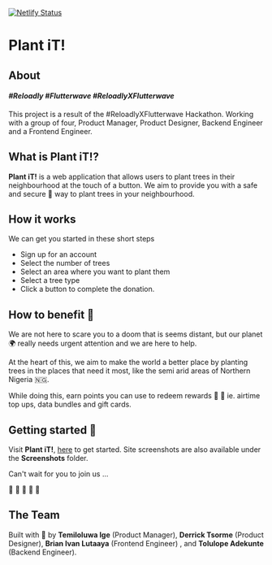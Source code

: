 [![Netlify Status](https://api.netlify.com/api/v1/badges/f5daa8e4-860a-4445-b3ed-780a92e2180b/deploy-status)](https://app.netlify.com/sites/plantit/deploys)

# **Plant iT!**

## About

#### _**#Reloadly #Flutterwave #ReloadlyXFlutterwave**_

This project is a result of the #ReloadlyXFlutterwave Hackathon. Working with a group of four, Product Manager, Product Designer, Backend Engineer and a Frontend Engineer.

## What is Plant iT!?

**Plant iT!** is a web application that allows users to plant trees in their neighbourhood at the touch of a button. We aim to provide you with a safe and secure 🔐 way to plant trees in your neighbourhood.

## How it works

We can get you started in these short steps

- Sign up for an account
- Select the number of trees
- Select an area where you want to plant them
- Select a tree type
- Click a button to complete the donation.

## How to benefit 💚

We are not here to scare you to a doom that is seems distant, but our planet 🌍 really needs urgent attention and we are here to help.

At the heart of this, we aim to make the world a better place by planting trees in the places that need it most, like the semi arid areas of Northern Nigeria 🇳🇬.

While doing this, earn points you can use to redeem rewards 🎁 🎁 ie. airtime top ups, data bundles and gift cards.

## Getting started 🚀

Visit **Plant iT!**, [here](https://plantit.netlify.app) to get started. Site screenshots are also available under the **Screenshots** folder.

Can't wait for you to join us ...

🌳 🌳 🌳 🌳 🌳

## The Team

Built with 💚 by **Temiloluwa Ige** (Product Manager), **Derrick Tsorme** (Product Designer), **Brian Ivan Lutaaya** (Frontend Engineer) , and **Tolulope Adekunte** (Backend Engineer).
